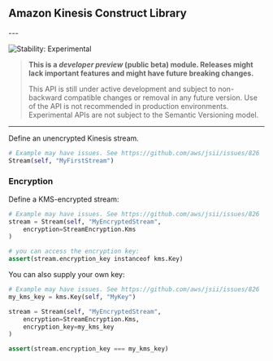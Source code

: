 ## Amazon Kinesis Construct Library

<html></html>---


![Stability: Experimental](https://img.shields.io/badge/stability-Experimental-important.svg?style=for-the-badge)

> **This is a *developer preview* (public beta) module. Releases might lack important features and might have
> future breaking changes.**
>
> This API is still under active development and subject to non-backward
> compatible changes or removal in any future version. Use of the API is not recommended in production
> environments. Experimental APIs are not subject to the Semantic Versioning model.

---
<html></html>

Define an unencrypted Kinesis stream.

```python
# Example may have issues. See https://github.com/aws/jsii/issues/826
Stream(self, "MyFirstStream")
```

### Encryption

Define a KMS-encrypted stream:

```python
# Example may have issues. See https://github.com/aws/jsii/issues/826
stream = Stream(self, "MyEncryptedStream",
    encryption=StreamEncryption.Kms
)

# you can access the encryption key:
assert(stream.encryption_key instanceof kms.Key)
```

You can also supply your own key:

```python
# Example may have issues. See https://github.com/aws/jsii/issues/826
my_kms_key = kms.Key(self, "MyKey")

stream = Stream(self, "MyEncryptedStream",
    encryption=StreamEncryption.Kms,
    encryption_key=my_kms_key
)

assert(stream.encryption_key === my_kms_key)
```
